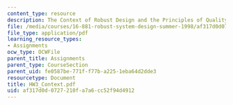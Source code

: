 ```yaml
---
content_type: resource
description: The Context of Robust Design and the Principles of Quality Engineering
file: /media/courses/16-881-robust-system-design-summer-1998/af317d0d0727210fa7a6cc52f94d4912_HW3_Context.pdf
file_type: application/pdf
learning_resource_types:
- Assignments
ocw_type: OCWFile
parent_title: Assignments
parent_type: CourseSection
parent_uid: fe0587be-771f-f77b-a225-1eba64d2dde3
resourcetype: Document
title: HW3_Context.pdf
uid: af317d0d-0727-210f-a7a6-cc52f94d4912
---
```

